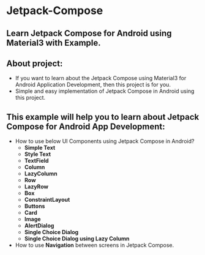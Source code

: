 # Jetpack-Compose
## Learn Jetpack Compose for Android using Material3 with Example.

## About project:
* If you want to learn about the Jetpack Compose using Material3 for Android Application Development, then this project is for you.
* Simple and easy implementation of Jetpack Compose in Android using this project.

## This example will help you to learn about Jetpack Compose for Android App Development:
* How to use below UI Components using Jetpack Compose in Android?
  * **Simple Text**
  * **Style Text**
  * **TextField**
  * **Column**
  * **LazyColumn** 
  * **Row**
  * **LazyRow**
  * **Box** 
  * **ConstraintLayout**
  * **Buttons**
  * **Card**
  * **Image**
  * **AlertDialog**
  * **Single Choice Dialog** 
  * **Single Choice Dialog using Lazy Column**
* How to use **Navigation** between screens in Jetpack Compose.
